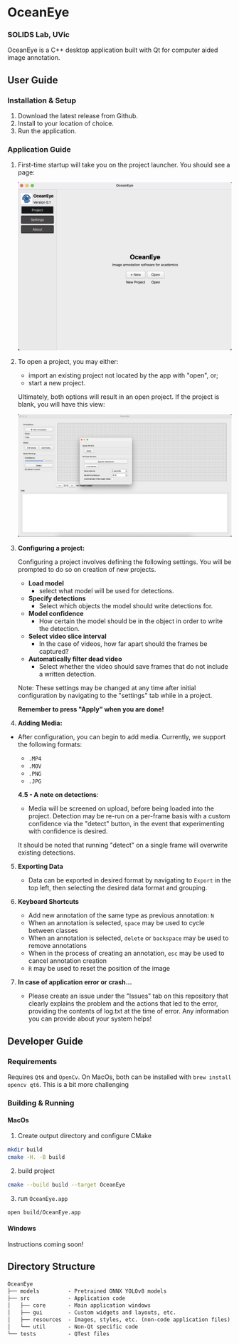 # OceanEye

### SOLIDS Lab, UVic
OceanEye is a C++ desktop application built with Qt for computer aided image annotation.

## User Guide

### Installation & Setup

1. Download the latest release from Github. 
2. Install to your location of choice.
3. Run the application.

### Application Guide

1. First-time startup will take you on the project launcher. You should see a page:

    ![Startup view of the application](example_images/startup.png)


2. To open a project, you may either:

    - import an existing project not located by the app with "open", or;
    - start a new project.

    Ultimately, both options will result in an open project. If the project is blank, you will have this view: 
    
    ![Blank project view](example_images/open_project.png) 

3. __Configuring a project:__

    Configuring a project involves defining the following settings. You will be prompted to do so on creation of new projects.

    - __Load model__
        - select what model will be used for detections.
    - __Specify detections__
        - Select which objects the model should write detections for.
    - __Model confidence__
        - How certain the model should be in the object in order to write the detection.
    - __Select video slice interval__
        - In the case of videos, how far apart should the frames be captured?
    - __Automatically filter dead video__
        - Select whether the video should save frames that do not include a written detection.

    Note: These settings may be changed at any time after initial configuration by navigating to the "settings" tab while in a project. 
    
    __Remember to press "Apply" when you are done!__

4. __Adding Media:__

- After configuration, you can begin to add media. Currently, we support the following formats:

    - `.MP4`
    - `.MOV`
    - `.PNG`
    - `.JPG` 

    __4.5 -  A note on detections__:
    
   - Media will be screened on upload, before being loaded into the project. Detection may be re-run on a per-frame basis with a custom confidence via the "detect" button, in the event that experimenting with confidence is desired.

   It should be noted that running "detect" on a single frame will overwrite existing detections.

5. __Exporting Data__ 

    - Data can be exported in desired format by navigating to `Export` in the top left, then selecting the desired data format and grouping.


6. __Keyboard Shortcuts__

    - Add new annotation of the same type as previous annotation: `N` 
    - When an annotation is selected, `space` may be used to cycle between classes
    - When an annotation is selected, `delete` or `backspace` may be used to remove annotations
    - When in the process of creating an annotation, `esc` may be used to cancel annotation creation
    - `R` may be used to reset the position of the image


7. __In case of application error or crash...__

    - Please create an issue under the "Issues" tab on this repository that clearly explains the problem and the actions that led to the error, providing the contents of log.txt at the time of error. Any information you can provide about your system helps!

## Developer Guide

### Requirements

Requires `Qt6` and `OpenCv`. On MacOs, both can be installed with `brew install opencv qt6`. This is a bit more challenging 

### Building & Running

#### MacOs
1. Create output directory and configure CMake
```bash
mkdir build
cmake -H. -B build
```
2. build project
```bash
cmake --build build --target OceanEye
```
3. run `OceanEye.app`
```bash
open build/OceanEye.app
```

#### Windows
Instructions coming soon!

## Directory Structure

```
OceanEye
├── models         - Pretrained ONNX YOLOv8 models
├── src            - Application code
│   ├── core       - Main application windows
│   ├── gui        - Custom widgets and layouts, etc.
│   ├── resources  - Images, styles, etc. (non-code application files)
│   └── util       - Non-Qt specific code
└── tests          - QTest files
```
